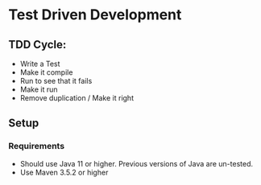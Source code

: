 # Test Driven Development

## TDD Cycle:

* Write a Test
* Make it compile
* Run to see that it fails
* Make it run
* Remove duplication / Make it right

## Setup
### Requirements
* Should use Java 11 or higher. Previous versions of Java are un-tested.
* Use Maven 3.5.2 or higher
